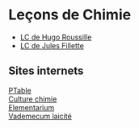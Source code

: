<h1> Leçons de Chimie </h1>


- [LC de Hugo Roussille](plans_lecon_chimie_HR.pdf)
- [LC de Jules Fillette](LC_JF.pdf)



<h2> Sites internets </h2>

[PTable](https://ptable.com/#Propri%C3%A9t%C3%A9s) <br>
[Culture chimie](http://culturesciences.chimie.ens.fr/) <br>
[Elementarium](https://www.lelementarium.fr/) <br>
[Vademecum laicité](Vademecum_Laicite.pdf) <br>

